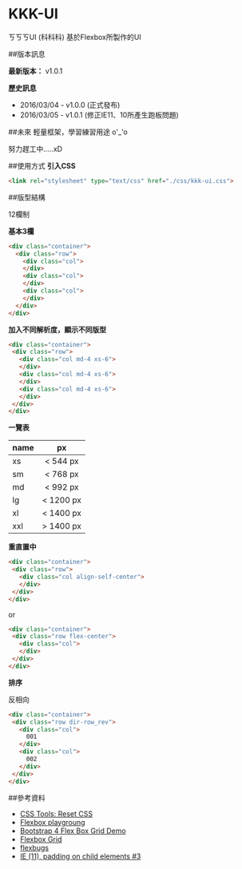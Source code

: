 # KKK-UI
ㄎㄎㄎUI (科科科)
基於Flexbox所製作的UI

##版本訊息

**最新版本：** v1.0.1

**歷史訊息**
- 2016/03/04 - v1.0.0  (正式發布)
- 2016/03/05 - v1.0.1  (修正IE11、10所產生跑板問題)

##未來
輕量框架，學習練習用途 o'_'o



努力趕工中.....xD

##使用方式
**引入CSS**
``` html
<link rel="stylesheet" type="text/css" href="./css/kkk-ui.css">
 ```
 
##版型結構

12欄制

**基本3欄**
``` html
<div class="container">
  <div class="row">
    <div class="col">
    </div>
    <div class="col">
    </div>
    <div class="col">
    </div>
  </div>
</div>
 ```
 
 **加入不同解析度，顯示不同版型**
 ``` html
<div class="container">
  <div class="row">
    <div class="col md-4 xs-6">
    </div>
    <div class="col md-4 xs-6">
    </div>
    <div class="col md-4 xs-6">
    </div>
  </div>    
</div>
 ```
 
 **一覽表**
 
| name          | px           |
| ------------- |:-------------:|
| xs            | < 544 px      |
| sm            | < 768 px      |
| md            | < 992 px      |
| lg            | < 1200 px     |
| xl            | < 1400 px     |
| xxl           | > 1400 px     |


**重直置中**

 ``` html
<div class="container">
  <div class="row">
    <div class="col align-self-center">
    </div>
  </div>    
</div>
 ```
 or
 ``` html
<div class="container">
  <div class="row flex-center">
    <div class="col">
    </div>
  </div>    
</div>
 ```
 
 **排序**
 
 反相向
 ``` html
<div class="container">
  <div class="row dir-row_rev">
    <div class="col">
      001
    </div>
    <div class="col">
      002
    </div>
  </div>    
</div>
 ```
 

##參考資料
* [CSS Tools: Reset CSS](http://meyerweb.com/eric/tools/css/reset/)
* [Flexbox playgroung](http://codepen.io/enxaneta/pen/adLPwv)
* [Bootstrap 4 Flex Box Grid Demo](http://codepen.io/ncerminara/pen/EjqbPj/)
* [Flexbox Grid](http://flexboxgrid.com/)
* [flexbugs](https://github.com/philipwalton/flexbugs)
* [IE (11), padding on child elements #3](https://github.com/philipwalton/flexbugs/issues/3)
